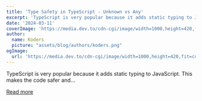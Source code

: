 ```yaml
---
title: 'Type Safety in TypeScript - Unknown vs Any'
excerpt: 'TypeScript is very popular because it adds static typing to JavaScript. This makes the code safer and...'
date: '2024-03-11'
coverImage: 'https://media.dev.to/cdn-cgi/image/width=1000,height=420,fit=cover,gravity=auto,format=auto/https%3A%2F%2Fdev-to-uploads.s3.amazonaws.com%2Fuploads%2Farticles%2Fukgcmgoyca2ujdcgsszh.png'
author:
  name: Koders
  picture: "assets/blog/authors/koders.png"
ogImage:
  url: 'https://media.dev.to/cdn-cgi/image/width=1000,height=420,fit=cover,gravity=auto,format=auto/https%3A%2F%2Fdev-to-uploads.s3.amazonaws.com%2Fuploads%2Farticles%2Fukgcmgoyca2ujdcgsszh.png'
---
```


TypeScript is very popular because it adds static typing to JavaScript. This makes the code safer and...

[Read more](https://dev.to/sachinchaurasiya/type-safety-in-typescript-unknown-vs-any-55c0)
